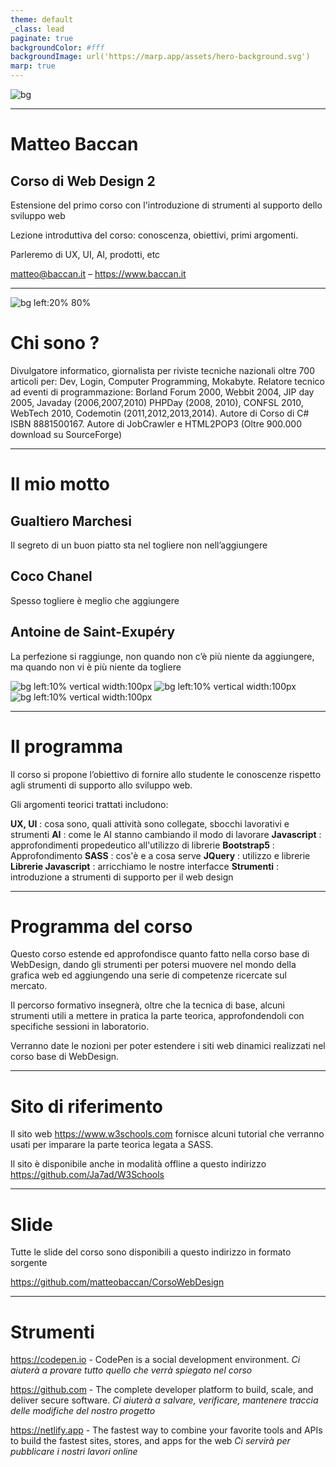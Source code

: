 ```yaml
---
theme: default
_class: lead
paginate: true
backgroundColor: #fff
backgroundImage: url('https://marp.app/assets/hero-background.svg')
marp: true
---
```

<!-- _paginate: false -->
![bg](assets/banner.png)

---

# Matteo Baccan

## Corso di Web Design 2

Estensione del primo corso con l'introduzione di strumenti al supporto dello sviluppo web

Lezione introduttiva del corso: conoscenza, obiettivi, primi argomenti.

Parleremo di UX, UI, AI, prodotti, etc

matteo@baccan.it – <https://www.baccan.it>

---

![bg left:20% 80%](assets/matteo%20baccan.jpg)

# Chi sono ?

Divulgatore informatico, giornalista per riviste tecniche nazionali oltre 700 articoli per: Dev, Login, Computer Programming, Mokabyte. Relatore tecnico ad eventi di programmazione: Borland Forum 2000, Webbit 2004, JIP day 2005, Javaday (2006,2007,2010) PHPDay (2008, 2010), CONFSL 2010, WebTech 2010, Codemotin (2011,2012,2013,2014). Autore di Corso di C# ISBN 8881500167. Autore di JobCrawler e HTML2POP3 (Oltre 900.000 download su SourceForge)

---

# Il mio motto

## Gualtiero Marchesi

Il segreto di un buon piatto sta nel togliere non nell’aggiungere

## Coco Chanel

Spesso togliere è meglio che aggiungere

## Antoine de Saint-Exupéry

La perfezione si raggiunge, non quando non c’è più niente da aggiungere, ma quando non vi è più niente da togliere

<!-- https://marpit.marp.app/image-syntax -->
![bg left:10% vertical width:100px](assets/gualtiero%20marchesi.png)
![bg left:10% vertical width:100px](assets/coco%20chanel.png)
![bg left:10% vertical width:100px](assets/antoine%20de%20saint-exupery.png)

---

# Il programma

Il corso si propone l’obiettivo di fornire allo studente le conoscenze rispetto agli strumenti di supporto allo sviluppo web.

Gli argomenti teorici trattati includono:

**UX, UI** : cosa sono, quali attività sono collegate, sbocchi lavorativi e strumenti
**AI** : come le AI stanno cambiando il modo di lavorare
**Javascript** : approfondimenti propedeutico all'utilizzo di librerie
**Bootstrap5** : Approfondimento
**SASS** : cos'è e a cosa serve
**JQuery** : utilizzo e librerie
**Librerie Javascript** : arricchiamo le nostre interfacce
**Strumenti** : introduzione a strumenti di supporto per il web design

---

# Programma del corso

Questo corso estende ed approfondisce quanto fatto nella corso base di WebDesign, dando gli strumenti per potersi muovere nel mondo della grafica web ed aggiungendo una serie di competenze ricercate sul mercato.

Il percorso formativo insegnerà, oltre che la tecnica di base, alcuni strumenti utili a mettere in pratica la parte teorica, approfondendoli con specifiche sessioni in laboratorio.

Verranno date le nozioni per poter estendere i siti web dinamici realizzati nel corso base di WebDesign.

---

# Sito di riferimento

Il sito web <https://www.w3schools.com> fornisce alcuni tutorial che verranno usati per imparare la parte teorica legata a SASS.

Il sito è disponibile anche in modalità offline a questo indirizzo <https://github.com/Ja7ad/W3Schools>

---

# Slide

Tutte le slide del corso sono disponibili a questo indirizzo in formato sorgente

<https://github.com/matteobaccan/CorsoWebDesign>

---

# Strumenti

<https://codepen.io> -  CodePen is a social development environment.
_Ci aiuterà a provare tutto quello che verrà spiegato nel corso_

<https://github.com> - The complete developer platform to build, scale, and deliver secure software.
_Ci aiuterà a salvare, verificare, mantenere traccia delle modifiche del nostro progetto_

<https://netlify.app> - The fastest way to combine your favorite tools and APIs to build the fastest sites, stores, and apps for the web
_Ci servirà per pubblicare i nostri lavori online_
